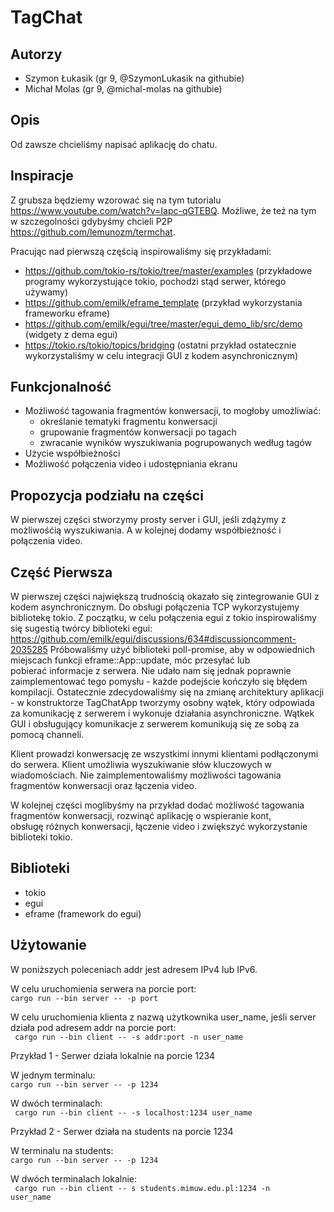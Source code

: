 # TagChat

## Autorzy
- Szymon Łukasik (gr 9, @SzymonLukasik na githubie)
- Michał Molas (gr 9, @michal-molas na githubie)

## Opis
Od zawsze chcieliśmy napisać aplikację do chatu.

## Inspiracje
Z grubsza będziemy wzorować się na tym tutorialu https://www.youtube.com/watch?v=Iapc-qGTEBQ.
Możliwe, że też na tym w szczegolności gdybyśmy chcieli P2P https://github.com/lemunozm/termchat.

Pracując nad pierwszą częścią inspirowaliśmy się przykładami:
- https://github.com/tokio-rs/tokio/tree/master/examples  (przykładowe programy wykorzystujące tokio, pochodzi stąd serwer, którego używamy)
- https://github.com/emilk/eframe_template  (przykład wykorzystania frameworku eframe)
- https://github.com/emilk/egui/tree/master/egui_demo_lib/src/demo (widgety z dema egui)
- https://tokio.rs/tokio/topics/bridging (ostatni przykład ostatecznie wykorzystaliśmy w celu integracji GUI z kodem asynchronicznym)

## Funkcjonalność
- Możliwość tagowania fragmentów konwersacji, to mogłoby umożliwiać:
  - określanie tematyki fragmentu konwersacji
  - grupowanie fragmentów konwersacji po tagach
  - zwracanie wyników wyszukiwania pogrupowanych według tagów
- Użycie współbieżności
- Możliwość połączenia video i udostępniania ekranu

## Propozycja podziału na części
W pierwszej części stworzymy prosty server i GUI, jeśli zdążymy z możliwośćią wyszukiwania. 
A w kolejnej dodamy współbieżność i połączenia video.

## Część Pierwsza
W pierwszej części największą trudnością okazało się zintegrowanie GUI z kodem asynchronicznym.
Do obsługi połączenia TCP wykorzystujemy bibliotekę tokio.
Z początku, w celu połączenia egui z tokio inspirowaliśmy się sugestią twórcy biblioteki egui:
https://github.com/emilk/egui/discussions/634#discussioncomment-2035285
Próbowaliśmy użyć biblioteki poll-promise, aby w odpowiednich miejscach funkcji eframe::App::update, móc przesyłać lub pobierać informacje z serwera.
Nie udało nam się jednak poprawnie zaimplementować tego pomysłu - każde podejście kończyło się błędem kompilacji.
Ostatecznie zdecydowaliśmy się na zmianę architektury aplikacji - w konstruktorze TagChatApp tworzymy osobny wątek, który odpowiada za komunikację z serwerem i wykonuje działania asynchroniczne. Wątkek GUI i obsługujący komunikacje z serwerem komunikują się ze sobą za pomocą channeli.

Klient prowadzi konwersację ze wszystkimi innymi klientami podłączonymi do serwera.
Klient umożliwia wyszukiwanie słów kluczowych w wiadomościach.
Nie zaimplementowaliśmy możliwości tagowania fragmentów konwersacji oraz łączenia video.

W kolejnej części moglibyśmy na przykład dodać możliwość tagowania fragmentów konwersacji, rozwinąć aplikację o wspieranie kont, obsługę różnych konwersacji, łączenie video i zwiększyć wykorzystanie biblioteki tokio.

## Biblioteki
- tokio
- egui
- eframe (framework do egui)

## Użytowanie
W poniższych poleceniach addr jest adresem IPv4 lub IPv6.

W celu uruchomienia serwera na porcie port: \
<code>cargo run --bin server -- -p port </code>

W celu uruchomienia klienta z nazwą użytkownika user_name, jeśli server działa pod adresem addr na porcie port:  \
<code> cargo run --bin client -- -s addr:port -n user_name</code> 

Przykład 1 - Serwer działa lokalnie na porcie 1234

W jednym terminalu: \
<code>cargo run --bin server -- -p 1234 </code>

W dwóch terminalach: \
<code> cargo run --bin client -- -s localhost:1234 user_name</code> 


Przykład 2 - Serwer działa na students na porcie 1234

W terminalu na students: \
<code>cargo run --bin server -- -p 1234 </code>

W dwóch terminalach lokalnie: \
<code> cargo run --bin client -- s students.mimuw.edu.pl:1234 -n user_name</code>



